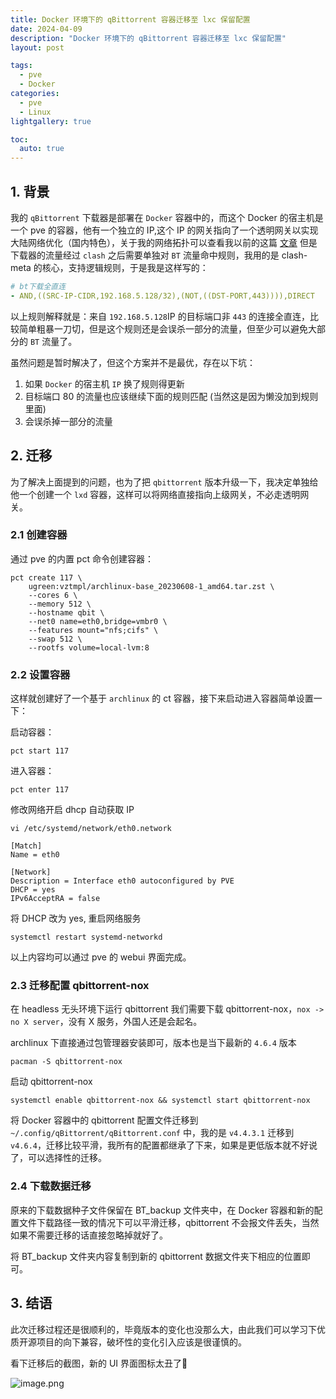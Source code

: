 ```yaml
---
title: Docker 环境下的 qBittorrent 容器迁移至 lxc 保留配置
date: 2024-04-09
description: "Docker 环境下的 qBittorrent 容器迁移至 lxc 保留配置"
layout: post

tags:
  - pve
  - Docker
categories:
  - pve
  - Linux
lightgallery: true

toc:
  auto: true
---
```


## 1. 背景

我的 `qBittorrent` 下载器是部署在 `Docker` 容器中的，而这个 Docker 的宿主机是一个 pve 的容器，他有一个独立的 IP,这个 IP 的网关指向了一个透明网关以实现大陆网络优化（国内特色），关于我的网络拓扑可以查看我以前的这篇 [文章](openwrt-wireguard) 但是下载器的流量经过 `clash` 之后需要单独对 `BT` 流量命中规则，我用的是 clash-meta 的核心，支持逻辑规则，于是我是这样写的：

```yaml
# bt下载全直连
- AND,((SRC-IP-CIDR,192.168.5.128/32),(NOT,((DST-PORT,443)))),DIRECT
```

以上规则解释就是：来自 `192.168.5.128`IP 的目标端口非 `443` 的连接全直连，比较简单粗暴一刀切，但是这个规则还是会误杀一部分的流量，但至少可以避免大部分的 `BT` 流量了。

虽然问题是暂时解决了，但这个方案并不是最优，存在以下坑：

1. 如果 `Docker` 的宿主机 `IP` 换了规则得更新
2. 目标端口 80 的流量也应该继续下面的规则匹配 (当然这是因为懒没加到规则里面)
3. 会误杀掉一部分的流量

## 2. 迁移

为了解决上面提到的问题，也为了把 `qbittorrent` 版本升级一下，我决定单独给他一个创建一个 `lxd` 容器，这样可以将网络直接指向上级网关，不必走透明网关。

### 2.1 创建容器

通过 pve 的内置 pct 命令创建容器：

```shell
pct create 117 \
	ugreen:vztmpl/archlinux-base_20230608-1_amd64.tar.zst \
	--cores 6 \
	--memory 512 \
	--hostname qbit \
	--net0 name=eth0,bridge=vmbr0 \
	--features mount="nfs;cifs" \
	--swap 512 \
	--rootfs volume=local-lvm:8
```

### 2.2 设置容器

这样就创建好了一个基于 `archlinux` 的 ct 容器，接下来启动进入容器简单设置一下：

启动容器：

```shell
pct start 117
```

进入容器：

```shell
pct enter 117
```

修改网络开启 dhcp 自动获取 IP

```shell
vi /etc/systemd/network/eth0.network
```

```text
[Match]
Name = eth0

[Network]
Description = Interface eth0 autoconfigured by PVE
DHCP = yes
IPv6AcceptRA = false
```

将 DHCP 改为 yes, 重启网络服务

```shell
systemctl restart systemd-networkd
```

以上内容均可以通过 pve 的 webui 界面完成。

### 2.3 迁移配置 qbittorrent-nox

在 headless 无头环境下运行 qbittorrent 我们需要下载 qbittorrent-nox，`nox -> no X server`，没有 X 服务，外国人还是会起名。

archlinux 下直接通过包管理器安装即可，版本也是当下最新的 `4.6.4` 版本

```shell
pacman -S qbittorrent-nox
```

启动 qbittorrent-nox

```shell
systemctl enable qbittorrent-nox && systemctl start qbittorrent-nox
```

将 Docker 容器中的 qbittorrent 配置文件迁移到 `~/.config/qBittorrent/qBittorrent.conf` 中，我的是 `v4.4.3.1` 迁移到 `v4.6.4`，迁移比较平滑，我所有的配置都继承了下来，如果是更低版本就不好说了，可以选择性的迁移。

### 2.4 下载数据迁移

原来的下载数据种子文件保留在 BT_backup 文件夹中，在 Docker 容器和新的配置文件下载路径一致的情况下可以平滑迁移，qbittorrent 不会报文件丢失，当然如果不需要迁移的话直接忽略掉就好了。

将 BT_backup 文件夹内容复制到新的 qbittorrent 数据文件夹下相应的位置即可。

## 3. 结语

此次迁移过程还是很顺利的，毕竟版本的变化也没那么大，由此我们可以学习下优质开源项目的向下兼容，破坏性的变化引入应该是很谨慎的。

看下迁移后的截图，新的 UI 界面图标太丑了🤣

![image.png](https://img.linkzz.eu.org/main/images/2024/04/aad38a0e6e4c9cdcf7956938c5f520cb.png)
